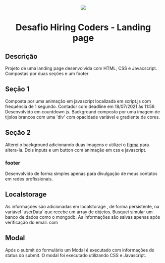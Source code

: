 <p align="center">
  <img src="./assets/blcakfridays.svg">
  <br/>
  <h1 align="center">Desafio Hiring Coders - Landing page</h1>
</p>

## Descrição
Projeto de uma landing page desenvolvida com HTML, CSS e Javacscript.
Compostas por duas seções e um footer


## Seção 1
Composta por uma animação em javascript localizada em script.js com frequência de 1 segundo. 
Contador com deadline em 18/07/2021 às 11:59. Desenvolvido em countdown.js.
Background composto por uma imagem de tijolos brancos com uma 'div' com opacidade variável e gradiente de cores. 
## Seção 2
Alterei o background adicionando duas imagens e utilizei o [figma](www.figma.com) para altera-la.
Dois inputs e um button com animação em css e javascript. 

### footer
Desenvolvido de forma simples apenas para divulgação de meus contatos em redes profissionais.


## Localstorage
As informações são adicionadas em localstorage , de forma persistente, na variável 'userData' que recebe um array de objetos. Busquei simular um banco de dados como o mongodb.
As informações são salvas apenas após verificação do email. com

## Modal
Após o submit do formulário um Modal é executado com informações do status do submit.
O modal foi executado utilizando CSS e Javascript.